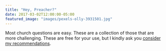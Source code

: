```yaml
---
title: "Hey, Preacher?"
date: 2017-03-02T12:00:00-05:00
featured_image: "images/pexels-olly-3931501.jpg"
---
```

Most church questions are easy. These are a collection of those that are more challenging. These are free for your use, but I kindly ask you [consider my recommendations](./../questions/recommendations).

